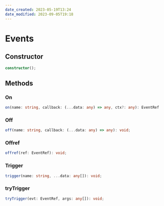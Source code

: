 ```yaml
---
date_created: 2023-05-19T13:24
date_modified: 2023-09-05T19:18
---
```

# Events

## Constructor

```ts
constructor();
```

## Methods

### On

```ts
on(name: string, callback: (...data: any) => any, ctx?: any): EventRef;
```

### Off

```ts
off(name: string, callback: (...data: any) => any): void;
```

### Offref

```ts
offref(ref: EventRef): void;
```

### Trigger

```ts
trigger(name: string, ...data: any[]): void;
```

### tryTrigger

```ts
tryTrigger(evt: EventRef, args: any[]): void;
```
